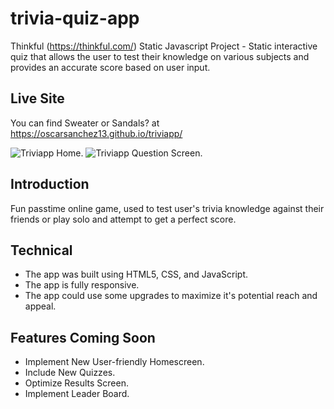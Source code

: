 # trivia-quiz-app
Thinkful (https://thinkful.com/) Static Javascript Project - Static interactive quiz that allows the user to test their knowledge on various subjects and provides an accurate score based on user input. 

## Live Site
You can find Sweater or Sandals? at https://oscarsanchez13.github.io/triviapp/

![Triviapp Home.](https://github.com/oscarsanchez13/triviapp/blob/master/sc1.PNG)
![Triviapp Question Screen.](https://github.com/oscarsanchez13/triviapp/blob/master/sc2.PNG)

## Introduction
Fun passtime online game, used to test user's trivia knowledge against their friends or play solo and attempt to get a perfect score.

## Technical
* The app was built using HTML5, CSS, and JavaScript.
* The app is fully responsive.
* The app could use some upgrades to maximize it's potential reach and appeal.

## Features Coming Soon
* Implement New User-friendly Homescreen.
* Include New Quizzes.
* Optimize Results Screen.
* Implement Leader Board.
